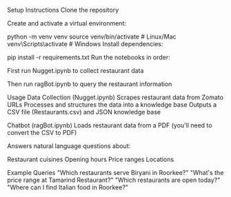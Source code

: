 Setup Instructions
Clone the repository

Create and activate a virtual environment:

python -m venv venv
source venv/bin/activate  # Linux/Mac
venv\Scripts\activate    # Windows
Install dependencies:

pip install -r requirements.txt
Run the notebooks in order:

First run Nugget.ipynb to collect restaurant data

Then run ragBot.ipynb to query the restaurant information

Usage
Data Collection (Nugget.ipynb)
Scrapes restaurant data from Zomato URLs
Processes and structures the data into a knowledge base
Outputs a CSV file (Restaurants.csv) and JSON knowledge base

Chatbot (ragBot.ipynb)
Loads restaurant data from a PDF (you'll need to convert the CSV to PDF)

Answers natural language questions about:

Restaurant cuisines
Opening hours
Price ranges
Locations

Example Queries
"Which restaurants serve Biryani in Roorkee?"
"What's the price range at Tamarind Restaurant?"
"Which restaurants are open today?"
"Where can I find Italian food in Roorkee?"
